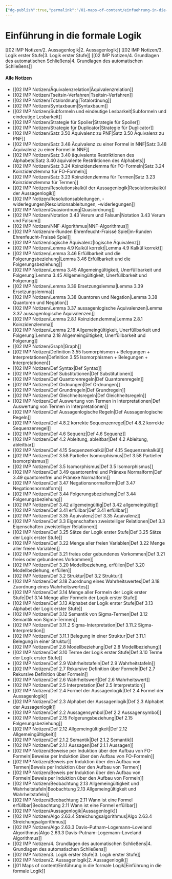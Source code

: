 ```yaml
---
{"dg-publish":true,"permalink":"/01-maps-of-content/einfuehrung-in-die-formale-logik/"}
---
```


# Einführung in die formale Logik
[[02 IMP Notizen/2. Aussagenlogik|2. Aussagenlogik]]
[[02 IMP Notizen/3. Logik erster Stufe|3. Logik erster Stufe]]
[[02 IMP Notizen/4. Grundlagen des automatischen Schließens|4. Grundlagen des automatischen Schließens]]

#### Alle Notizen
- [[02 IMP Notizen/Äquivalenzrelation|Äquivalenzrelation]]
- [[02 IMP Notizen/Tseitsin-Verfahren|Tseitsin-Verfahren]]
- [[02 IMP Notizen/Totalordnung|Totalordnung]]
- [[02 IMP Notizen/Syntaxbaum|Syntaxbaum]]
- [[02 IMP Notizen/Subformeln und eindeutige Lesbarkeit|Subformeln und eindeutige Lesbarkeit]]
- [[02 IMP Notizen/Strategie für Spoiler|Strategie für Spoiler]]
- [[02 IMP Notizen/Strategie für Duplicator|Strategie für Duplicator]]
- [[02 IMP Notizen/Satz 3.50 Äquivalenz zu PNF|Satz 3.50 Äquivalenz zu PNF]]
- [[02 IMP Notizen/Satz 3.48 Äquivalenz zu einer Formel in NNF|Satz 3.48 Äquivalenz zu einer Formel in NNF]]
- [[02 IMP Notizen/Satz 3.40 äquivalente Restriktionen des Alphabets|Satz 3.40 äquivalente Restriktionen des Alphabets]]
- [[02 IMP Notizen/Satz 3.24 Koinzidenzlemma für FO-Formeln|Satz 3.24 Koinzidenzlemma für FO-Formeln]]
- [[02 IMP Notizen/Satz 3.23 Koinzidenzlemma für Termen|Satz 3.23 Koinzidenzlemma für Termen]]
- [[02 IMP Notizen/Resolutionskalkül der Aussagenlogik|Resolutionskalkül der Aussagenlogik]]
- [[02 IMP Notizen/Resolutionsableitungen, -widerlegungen|Resolutionsableitungen, -widerlegungen]]
- [[02 IMP Notizen/Quasiordnung|Quasiordnung]]
- [[02 IMP Notizen/Notation 3.43 Verum und Falsum|Notation 3.43 Verum und Falsum]]
- [[02 IMP Notizen/NNF-Algorithmus|NNF-Algorithmus]]
- [[02 IMP Notizen/m-Runden Ehrenfeucht-Fraissé Spiel|m-Runden Ehrenfeucht-Fraissé Spiel]]
- [[02 IMP Notizen/logische Äquivalenz|logische Äquivalenz]]
- [[02 IMP Notizen/Lemma 4.9 Kalkül korrekt|Lemma 4.9 Kalkül korrekt]]
- [[02 IMP Notizen/Lemma 3.46 Erfüllbarkeit und die Folgerungsbeziehung|Lemma 3.46 Erfüllbarkeit und die Folgerungsbeziehung]]
- [[02 IMP Notizen/Lemma 3.45 Allgemeingültigkeit, Unerfüllbarkeit und Folgerung|Lemma 3.45 Allgemeingültigkeit, Unerfüllbarkeit und Folgerung]]
- [[02 IMP Notizen/Lemma 3.39 Ersetzungslemma|Lemma 3.39 Ersetzungslemma]]
- [[02 IMP Notizen/Lemma 3.38 Quantoren und Negation|Lemma 3.38 Quantoren und Negation]]
- [[02 IMP Notizen/Lemma 3.37 aussagenlogische Äquivalenzen|Lemma 3.37 aussagenlogische Äquivalenzen]]
- [[02 IMP Notizen/Lemma 2.8.1 Koinzidenzlemma|Lemma 2.8.1 Koinzidenzlemma]]
- [[02 IMP Notizen/Lemma 2.18 Allgemeingültigkeit, Unerfüllbarkeit und Folgerung|Lemma 2.18 Allgemeingültigkeit, Unerfüllbarkeit und Folgerung]]
- [[02 IMP Notizen/Graph|Graph]]
- [[02 IMP Notizen/Definition 3.55 Isomorphismen + Belegungen + Interpretationen|Definition 3.55 Isomorphismen + Belegungen + Interpretationen]]
- [[02 IMP Notizen/Def Syntax|Def Syntax]]
- [[02 IMP Notizen/Def Substitutionen|Def Substitutionen]]
- [[02 IMP Notizen/Def Quantorenregeln|Def Quantorenregeln]]
- [[02 IMP Notizen/Def Ordnungen|Def Ordnungen]]
- [[02 IMP Notizen/Def Grundregeln|Def Grundregeln]]
- [[02 IMP Notizen/Def Gleichheitsregeln|Def Gleichheitsregeln]]
- [[02 IMP Notizen/Def Auswertung von Termen in Interpretationen|Def Auswertung von Termen in Interpretationen]]
- [[02 IMP Notizen/Def Aussagenlogische Regeln|Def Aussagenlogische Regeln]]
- [[02 IMP Notizen/Def 4.8.2 korrekte Sequenzenregel|Def 4.8.2 korrekte Sequenzenregel]]
- [[02 IMP Notizen/Def 4.6 Sequenz|Def 4.6 Sequenz]]
- [[02 IMP Notizen/Def 4.2 Ableitung, ableitbar|Def 4.2 Ableitung, ableitbar]]
- [[02 IMP Notizen/Def 4.15 Sequenzenkalkül|Def 4.15 Sequenzenkalkül]]
- [[02 IMP Notizen/Def 3.58 Partieller Isomorphismus|Def 3.58 Partieller Isomorphismus]]
- [[02 IMP Notizen/Def 3.5 Isomorphismus|Def 3.5 Isomorphismus]]
- [[02 IMP Notizen/Def 3.49 quantorenfrei und Pränexe Normalform|Def 3.49 quantorenfrei und Pränexe Normalform]]
- [[02 IMP Notizen/Def 3.47 Negationsnormalform|Def 3.47 Negationsnormalform]]
- [[02 IMP Notizen/Def 3.44 Folgerungsbeziehung|Def 3.44 Folgerungsbeziehung]]
- [[02 IMP Notizen/Def 3.42 allgemeingültig|Def 3.42 allgemeingültig]]
- [[02 IMP Notizen/Def 3.41 erfüllbar|Def 3.41 erfüllbar]]
- [[02 IMP Notizen/Def 3.35 Äquivalenz|Def 3.35 Äquivalenz]]
- [[02 IMP Notizen/Def 3.3 Eigenschaften zweistelliger Relationen|Def 3.3 Eigenschaften zweistelliger Relationen]]
- [[02 IMP Notizen/Def 3.25 Sätze der Logik erster Stufe|Def 3.25 Sätze der Logik erster Stufe]]
- [[02 IMP Notizen/Def 3.22 Menge aller freien Variablen|Def 3.22 Menge aller freien Variablen]]
- [[02 IMP Notizen/Def 3.21 freies oder gebundenes Vorkommen|Def 3.21 freies oder gebundenes Vorkommen]]
- [[02 IMP Notizen/Def 3.20 Modellbeziehung, erfüllen|Def 3.20 Modellbeziehung, erfüllen]]
- [[02 IMP Notizen/Def 3.2 Struktur|Def 3.2 Struktur]]
- [[02 IMP Notizen/Def 3.18 Zuordnung eines Wahrheitswertes|Def 3.18 Zuordnung eines Wahrheitswertes]]
- [[02 IMP Notizen/Def 3.14 Menge aller Formeln der Logik erster Stufe|Def 3.14 Menge aller Formeln der Logik erster Stufe]]
- [[02 IMP Notizen/Def 3.13 Alphabet der Logik erster Stufe|Def 3.13 Alphabet der Logik erster Stufe]]
- [[02 IMP Notizen/Def 3.12 Semantik von Sigma-Termen|Def 3.12 Semantik von Sigma-Termen]]
- [[02 IMP Notizen/Def 3.11.2 Sigma-Interpretation|Def 3.11.2 Sigma-Interpretation]]
- [[02 IMP Notizen/Def 3.11.1 Belegung in einer Struktur|Def 3.11.1 Belegung in einer Struktur]]
- [[02 IMP Notizen/Def 2.8 Modellbeziehung|Def 2.8 Modellbeziehung]]
- [[02 IMP Notizen/Def 3.10 Terme der Logik erster Stufe|Def 3.10 Terme der Logik erster Stufe]]
- [[02 IMP Notizen/Def 2.9 Wahrheitstafeln|Def 2.9 Wahrheitstafeln]]
- [[02 IMP Notizen/Def 2.7 Rekursive Definition über Formeln|Def 2.7 Rekursive Definition über Formeln]]
- [[02 IMP Notizen/Def 2.6 Wahrheitswert|Def 2.6 Wahrheitswert]]
- [[02 IMP Notizen/Def 2.5 Interpretation|Def 2.5 Interpretation]]
- [[02 IMP Notizen/Def 2.4 Formel der Aussagenlogik|Def 2.4 Formel der Aussagenlogik]]
- [[02 IMP Notizen/Def 2.3 Alphabet der Aussagenlogik|Def 2.3 Alphabet der Aussagenlogik]]
- [[02 IMP Notizen/Def 2.2 Aussagensymbol|Def 2.2 Aussagensymbol]]
- [[02 IMP Notizen/Def 2.15 Folgerungsbeziehung|Def 2.15 Folgerungsbeziehung]]
- [[02 IMP Notizen/Def 2.12 Allgemeingültigkeit|Def 2.12 Allgemeingültigkeit]]
- [[02 IMP Notizen/Def 2.1.2 Semantik|Def 2.1.2 Semantik]]
- [[02 IMP Notizen/Def 2.1.1 Aussagen|Def 2.1.1 Aussagen]]
- [[02 IMP Notizen/Beweise per Induktion über den Aufbau von FO-Formeln|Beweise per Induktion über den Aufbau von FO-Formeln]]
- [[02 IMP Notizen/Beweis per Induktion über den Aufbau von Termen|Beweis per Induktion über den Aufbau von Termen]]
- [[02 IMP Notizen/Beweis per Induktion über den Aufbau von Formeln|Beweis per Induktion über den Aufbau von Formeln]]
- [[02 IMP Notizen/Beobachtung 2.13 Allgemeingültigkeit und Wahrheitstafeln|Beobachtung 2.13 Allgemeingültigkeit und Wahrheitstafeln]]
- [[02 IMP Notizen/Beobachtung 2.11 Wann ist eine Formel erfüllbar|Beobachtung 2.11 Wann ist eine Formel erfüllbar]]
- [[02 IMP Notizen/Aussagenlogik|Aussagenlogik]]
- [[02 IMP Notizen/Algo 2.63.4 Streichungsalgorithmus|Algo 2.63.4 Streichungsalgorithmus]]
- [[02 IMP Notizen/Algo 2.63.3 Davis–Putnam–Logemann–Loveland Algorithmus|Algo 2.63.3 Davis–Putnam–Logemann–Loveland Algorithmus]]
- [[02 IMP Notizen/4. Grundlagen des automatischen Schließens|4. Grundlagen des automatischen Schließens]]
- [[02 IMP Notizen/3. Logik erster Stufe|3. Logik erster Stufe]]
- [[02 IMP Notizen/2. Aussagenlogik|2. Aussagenlogik]]
- [[01 Maps of content/Einführung in die formale Logik|Einführung in die formale Logik]]
